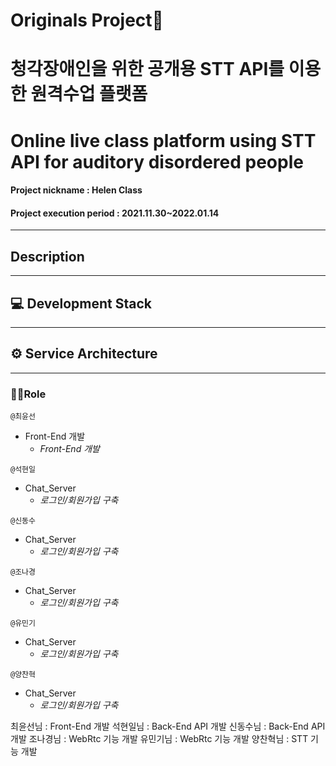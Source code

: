# Originals Project📖
# 청각장애인을 위한 공개용 STT API를 이용한 원격수업 플랫폼
# Online live class platform using STT API for auditory disordered people
#### Project nickname : Helen Class
#### Project execution period : 2021.11.30~2022.01.14

-----------------------
## Description


-----------------------
## 💻 Development Stack  


-----------------------
## ⚙ Service Architecture

---

### 🙋‍♂️Role

`@최윤선 `  
* Front-End 개발
  - *Front-End 개발*

`@석현일 `  
* Chat_Server
  - *로그인/회원가입 구축*

`@신동수 `  
* Chat_Server
  - *로그인/회원가입 구축*

`@조나경 `  
* Chat_Server
  - *로그인/회원가입 구축*

`@유민기 `  
* Chat_Server
  - *로그인/회원가입 구축*

`@양찬혁 `  
* Chat_Server
  - *로그인/회원가입 구축*



최윤선님 : Front-End 개발
석현일님 : Back-End API 개발
신동수님 : Back-End API 개발
조나경님 : WebRtc 기능 개발
유민기님 : WebRtc 기능 개발
양찬혁님 : STT 기능 개발 

